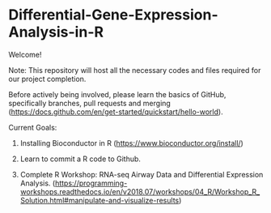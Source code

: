 # Differential-Gene-Expression-Analysis-in-R

Welcome!

Note: This repository will host all the necessary codes and files required for our project completion.

Before actively being involved, please learn the basics of GitHub, specifically branches, pull requests and merging (https://docs.github.com/en/get-started/quickstart/hello-world).

Current Goals:

1. Installing Bioconductor in R (https://www.bioconductor.org/install/)

2. Learn to commit a R code to Github.

3. Complete R Workshop: RNA-seq Airway Data and Differential Expression Analysis. (https://programming-workshops.readthedocs.io/en/v2018.07/workshops/04_R/Workshop_R_Solution.html#manipulate-and-visualize-results)


